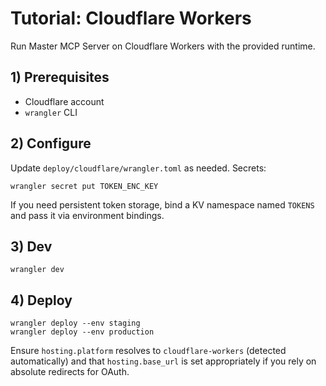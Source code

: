 # Tutorial: Cloudflare Workers

Run Master MCP Server on Cloudflare Workers with the provided runtime.

## 1) Prerequisites

- Cloudflare account
- `wrangler` CLI

## 2) Configure

Update `deploy/cloudflare/wrangler.toml` as needed. Secrets:

```
wrangler secret put TOKEN_ENC_KEY
```

If you need persistent token storage, bind a KV namespace named `TOKENS` and pass it via environment bindings.

## 3) Dev

```
wrangler dev
```

## 4) Deploy

```
wrangler deploy --env staging
wrangler deploy --env production
```

Ensure `hosting.platform` resolves to `cloudflare-workers` (detected automatically) and that `hosting.base_url` is set appropriately if you rely on absolute redirects for OAuth.

